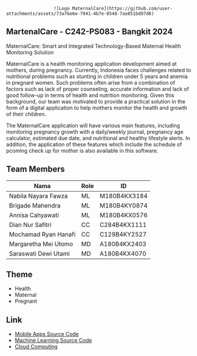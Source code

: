                       ![Logo MaternalCare](https://github.com/user-attachments/assets/73a76e6e-7941-4b7e-8548-7ae851bd97d6)

## MartenalCare - C242-PS083  - Bangkit 2024
MaternalCare: Smart and Integrated Technology-Based Maternal Health Monitoring Solution

MaternalCare is a health monitoring application development aimed at mothers, during pregnancy. Currently, Indonesia faces challenges related to nutritional problems such as stunting in children under 5 years and anemia in pregnant women. Such problems often arise from a combination of factors such as lack of proper counseling, accurate information and lack of good follow-up in terms of health and nutrition monitoring. Given this background, our team was motivated to provide a practical solution in the form of a digital application to help mothers monitor the health and growth of their children.

The MaternalCare application will have various main features, including monitoring pregnancy growth with a daily/weekly journal, pregnancy age calculator, estimated due date, and nutritional and healthy lifestyle alerts. In addition, the application of these features which include the schedule of pcoming check up for mother is also available in this software.

## Team Members
| Nama                   | Role         | ID            |
|------------------------|--------------|---------------|
| Nabila Nayara Fawza    | ML           | M180B4KX3184  |
| Brigade Mahendra       | ML           | M180B4KY0874  |
| Annisa Cahyawati       | ML           | M180B4KX0576  |
| Dian Nur Safitri       | CC           | C284B4KX1111  |
| Mochamad Ryan Hanafi   | CC           | C129B4KY2527  |
| Margaretha Mei Utomo   | MD           | A180B4KX2403  |
| Saraswati Dewi Utami   | MD           | A180B4KX4070  |

## Theme
- Health
- Maternal
- Pregnant

## Link 
- [Mobile Apps Source Code](https://github.com/margaretham/MC-Mobile)
- [Machine Learning Source Code](https://colab.research.google.com/drive/1uZf09TvZCuwCN3oHwqCSkFCE-ZViNedT?usp=sharing#scrollTo=Rk-2gKj_tOzX)
- [Cloud Computing](https://github.com/mochamadryanhanafi/MaternalCare-API.git)

